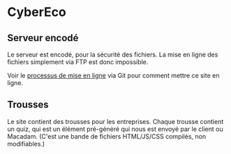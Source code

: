 # CyberEco

## Serveur encodé
Le serveur est encodé, pour la sécurité des fichiers. La mise en ligne des fichiers simplement via FTP est donc impossible.

Voir le [processus de mise en ligne](/processus/mise-en-ligne#mise-en-ligne-via-github) via Git pour comment mettre ce site en ligne.

## Trousses
Le site contient des trousses pour les entreprises. Chaque trousse contient un quiz, qui est un élément pré-généré qui nous est envoyé par le client ou Macadam. (C'est une bande de fichiers HTML/JS/CSS compilés, non modifiables.)